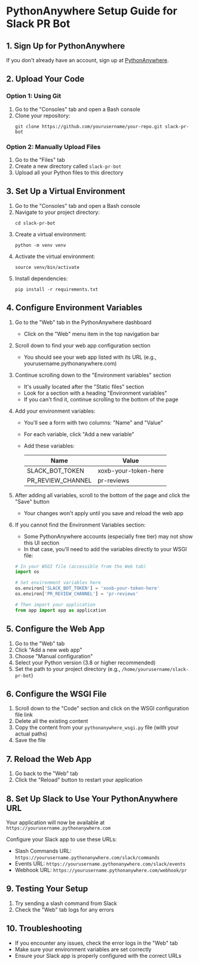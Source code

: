 # PythonAnywhere Setup Guide for Slack PR Bot

## 1. Sign Up for PythonAnywhere

If you don't already have an account, sign up at [PythonAnywhere](https://www.pythonanywhere.com/).

## 2. Upload Your Code

### Option 1: Using Git
1. Go to the "Consoles" tab and open a Bash console
2. Clone your repository:
   ```
   git clone https://github.com/yourusername/your-repo.git slack-pr-bot
   ```

### Option 2: Manually Upload Files
1. Go to the "Files" tab
2. Create a new directory called `slack-pr-bot`
3. Upload all your Python files to this directory

## 3. Set Up a Virtual Environment

1. Go to the "Consoles" tab and open a Bash console
2. Navigate to your project directory:
   ```
   cd slack-pr-bot
   ```
3. Create a virtual environment:
   ```
   python -m venv venv
   ```
4. Activate the virtual environment:
   ```
   source venv/bin/activate
   ```
5. Install dependencies:
   ```
   pip install -r requirements.txt
   ```

## 4. Configure Environment Variables

1. Go to the "Web" tab in the PythonAnywhere dashboard
   - Click on the "Web" menu item in the top navigation bar

2. Scroll down to find your web app configuration section
   - You should see your web app listed with its URL (e.g., yourusername.pythonanywhere.com)

3. Continue scrolling down to the "Environment variables" section
   - It's usually located after the "Static files" section
   - Look for a section with a heading "Environment variables"
   - If you can't find it, continue scrolling to the bottom of the page

4. Add your environment variables:
   - You'll see a form with two columns: "Name" and "Value"
   - For each variable, click "Add a new variable"
   - Add these variables:
     
     | Name | Value |
     |------|-------|
     | SLACK_BOT_TOKEN | xoxb-your-token-here |
     | PR_REVIEW_CHANNEL | pr-reviews |

5. After adding all variables, scroll to the bottom of the page and click the "Save" button
   - Your changes won't apply until you save and reload the web app

6. If you cannot find the Environment Variables section:
   - Some PythonAnywhere accounts (especially free tier) may not show this UI section
   - In that case, you'll need to add the variables directly to your WSGI file:

   ```python
   # In your WSGI file (accessible from the Web tab)
   import os
   
   # Set environment variables here
   os.environ['SLACK_BOT_TOKEN'] = 'xoxb-your-token-here'
   os.environ['PR_REVIEW_CHANNEL'] = 'pr-reviews'
   
   # Then import your application
   from app import app as application
   ```

## 5. Configure the Web App

1. Go to the "Web" tab
2. Click "Add a new web app"
3. Choose "Manual configuration"
4. Select your Python version (3.8 or higher recommended)
5. Set the path to your project directory (e.g., `/home/yourusername/slack-pr-bot`)

## 6. Configure the WSGI File

1. Scroll down to the "Code" section and click on the WSGI configuration file link
2. Delete all the existing content
3. Copy the content from your `pythonanywhere_wsgi.py` file (with your actual paths)
4. Save the file

## 7. Reload the Web App

1. Go back to the "Web" tab
2. Click the "Reload" button to restart your application

## 8. Set Up Slack to Use Your PythonAnywhere URL

Your application will now be available at `https://yourusername.pythonanywhere.com`

Configure your Slack app to use these URLs:
- Slash Commands URL: `https://yourusername.pythonanywhere.com/slack/commands`
- Events URL: `https://yourusername.pythonanywhere.com/slack/events`
- Webhook URL: `https://yourusername.pythonanywhere.com/webhook/pr`

## 9. Testing Your Setup

1. Try sending a slash command from Slack
2. Check the "Web" tab logs for any errors

## 10. Troubleshooting

- If you encounter any issues, check the error logs in the "Web" tab
- Make sure your environment variables are set correctly
- Ensure your Slack app is properly configured with the correct URLs
